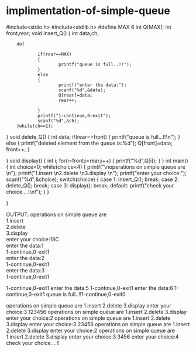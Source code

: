 # implimentation-of-simple-queue
#include<stdio.h>
#include<stdlib.h>
#define MAX 6
int Q[MAX];
int front,rear;
void insert_Q()
{
        int data,ch;

        do{

                if(rear==MAX)
                {
                        printf("queue is full..!!");
                }
                else
                {
                        printf("enter the data:");
                        scanf("%d",&data);
                        Q[rear]=data;
                        rear++;

                }
                printf("1-continue,0-exit");
                scanf("%d",&ch);
        }while(ch==1);
}
void delete_Q()
{
int data;
        if(rear==front)
        {
                printf("queue is full...!!\n");
        }
        else
        {
                printf("deleted element from the queue is:%d");
                Q[front]=data;
                front++;
        }

}
void display()
{
        int i;
        for(i=front;i<rear;i++)
        {
                printf("%d",Q[i]);
        }
}
int main()
{
        int choice=0;
        while(choice<4)
        {
                printf("\noperations on simple queue are \n");
                printf("1.insert \n2.delete \n3.display \n");
                printf("enter your choice:");
                scanf("%d",&choice);
                switch(choice)
                {
                        case 1:
                                insert_Q();
                                break;
                        case 2:
                                delete_Q();
                                break;
                        case 3:
                                display();
                                break;
                        default:
                                printf("check your choice....!\n!");
                }
        }

}


OUTPUT:
operations on simple queue are                                                                      
1.insert                                                                                          
2.delete                                                                                             
3.display                                                                                            
enter your choice:18C                                                                             
enter the data:1                                                                                  
1-continue,0-exit1                                                                                
enter the data:2                                                                                     
1-continue,0-exit1                                                                                   
enter the data:3                                                                                
1-continue,0-exit1                                                                                    
                                                                    
1-continue,0-exit1
enter the data:5
1-continue,0-exit1
enter the data:6
1-continue,0-exit1
queue is full..!!1-continue,0-exit0

operations on simple queue are
1.insert
2.delete
3.display
enter your choice:3
123456
operations on simple queue are
1.insert
2.delete
3.display
enter your choice:2
operations on simple queue are
1.insert
2.delete
3.display
enter your choice:3
23456
operations on simple queue are
1.insert
2.delete
3.display
enter your choice:2
operations on simple queue are
1.insert
2.delete
3.display
enter your choice:3
3456
enter your choice:4
check your choice....!!

